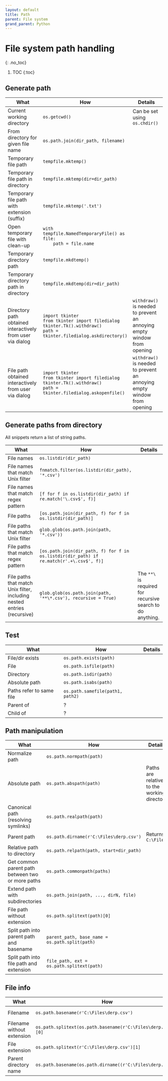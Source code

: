 ```yaml
---
layout: default
title: Path
parent: File system
grand_parent: Python
---
```


# File system path handling
{: .no_toc}

1. TOC
{:toc}

## Generate path

| What | How | Details |
|---|---|---|
| Current working directory | `os.getcwd()` | Can be set using `os.chdir()` |
| From directory for given file name | `os.path.join(dir_path, filename)` | | 
| Temporary file path | `tempfile.mktemp()` | |
| Temporary file path in directory | `tempfile.mktemp(dir=dir_path)` | |
| Temporary file path with extension (suffix) | `tempfile.mktemp('.txt')` | |
| Open temporary file with clean-up | `with tempfile.NamedTemporaryFile() as file:`<br>`    path = file.name` | |
| Temporary directory path | `tempfile.mkdtemp()` | |
| Temporary directory path in directory | `tempfile.mkdtemp(dir=dir_path)` | |
| Directory path obtained interactively from user via dialog | `import tkinter`<br>`from tkinter import filedialog`<br>`tkinter.Tk().withdraw()`<br>`path = tkinter.filedialog.askdirectory()` | `withdraw()` is needed to prevent an annoying empty window from opening |
| File path obtained interactively from user via dialog | `import tkinter`<br>`from tkinter import filedialog`<br>`tkinter.Tk().withdraw()`<br>`path = tkinter.filedialog.askopenfile()` | `withdraw()` is needed to prevent an annoying empty window from opening |

## Generate paths from directory
All snippets return a list of string paths.

| What | How | Details |
|---|---|---|
| File names | `os.listdir(dir_path)` | |
| File names that match Unix filter | `fnmatch.filter(os.listdir(dir_path), '*.csv')` | |
| File names that match regex pattern | `[f for f in os.listdir(dir_path) if re.match('\.csv$', f)]` | |
| File paths | `[os.path.join(dir_path, f) for f in os.listdir(dir_path)]` | |
| File paths that match Unix filter | `glob.glob(os.path.join(path, '*.csv'))` | |
| File paths that match regex pattern | `[os.path.join(dir_path, f) for f in os.listdir(dir_path) if re.match(r'.+\.csv$', f)]` | |
| File paths that match Unix filter, including nested entries (recursive) | `glob.glob(os.path.join(path, '**\*.csv'), recursive = True)` | The `**\` is required for recursive search to do anything. |

## Test

| What | How | Details |
|---|---|---|
| File/dir exists | `os.path.exists(path)` | |
| File | `os.path.isfile(path)` | |
| Directory | `os.path.isdir(path)` | |
| Absolute path | `os.path.isabs(path)` | |
| Paths refer to same file | `os.path.samefile(path1, path2)` | |
| Parent of | ? | |
| Child of | ? | |

## Path manipulation

| What | How | Details |
|---|---|---|
| Normalize path | `os.path.normpath(path)` | |
| Absolute path | `os.path.abspath(path)` | Paths are relative to the working directory |
| Canonical path (resolving symlinks) | `os.path.realpath(path)` | |
| Parent path | `os.path.dirname(r'C:\Files\derp.csv')` | Returns `C:\Files` | | 
| Relative path to directory | `os.path.relpath(path, start=dir_path)` | |
| Get common parent path between two or more paths | `os.path.commonpath(paths)` | |
| Extend path with subdirectories | `os.path.join(path, ..., dirN, file)` | |
| File path without extension | `os.path.splitext(path)[0]` | |
| Split path into parent path and basename | `parent_path, base_name = os.path.split(path)` | |
| Split path into file path and extension | `file_path, ext = os.path.splitext(path)` | |

## File info

| What | How | Details |
|---|---|---|
| Filename | `os.path.basename(r'C:\Files\derp.csv')` | Returns `derp.csv` |
| Filename without extension | `os.path.splitext(os.path.basename(r'C:\Files\derp.csv'))[0]` | Returns `derp` |
| File extension | `os.path.splitext(r'C:\Files\derp.csv')[1]` | Returns `.csv` |
| Parent directory name | `os.path.basename(os.path.dirname((r'C:\Files\derp.csv'))` | Returns `Files` |
